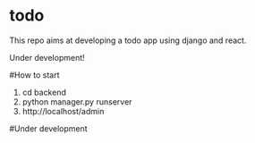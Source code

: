 # todo

This repo aims at developing a todo app using django and react. 

Under development!


#How to start
1. cd backend
2. python manager.py runserver
3. http://localhost/admin

#Under development

